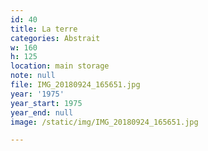 ```yaml
---
id: 40
title: La terre
categories: Abstrait
w: 160
h: 125
location: main storage
note: null
file: IMG_20180924_165651.jpg
year: '1975'
year_start: 1975
year_end: null
image: /static/img/IMG_20180924_165651.jpg

---
```

